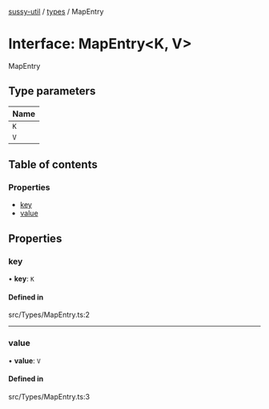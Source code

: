 [sussy-util](../README.md) / [types](./README.md) / MapEntry

# Interface: MapEntry<K, V\>

MapEntry

## Type parameters

| Name |
| :------ |
| `K` |
| `V` |

## Table of contents

### Properties

- [key](#key)
- [value](#value)

## Properties

### key

• **key**: `K`

#### Defined in

src/Types/MapEntry.ts:2

___

### value

• **value**: `V`

#### Defined in

src/Types/MapEntry.ts:3
